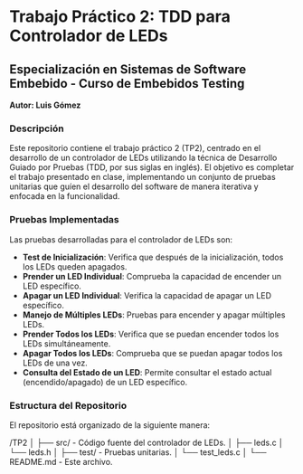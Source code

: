 # Trabajo Práctico 2: TDD para Controlador de LEDs

## Especialización en Sistemas de Software Embebido - Curso de Embebidos Testing

**Autor: Luis Gómez**

### Descripción

Este repositorio contiene el trabajo práctico 2 (TP2), centrado en el desarrollo de un controlador de LEDs utilizando la técnica de Desarrollo Guiado por Pruebas (TDD, por sus siglas en inglés). El objetivo es completar el trabajo presentado en clase, implementando un conjunto de pruebas unitarias que guíen el desarrollo del software de manera iterativa y enfocada en la funcionalidad.

### Pruebas Implementadas

Las pruebas desarrolladas para el controlador de LEDs son:

- **Test de Inicialización**: Verifica que después de la inicialización, todos los LEDs queden apagados.
- **Prender un LED Individual**: Comprueba la capacidad de encender un LED específico.
- **Apagar un LED Individual**: Verifica la capacidad de apagar un LED específico.
- **Manejo de Múltiples LEDs**: Pruebas para encender y apagar múltiples LEDs.
- **Prender Todos los LEDs**: Verifica que se puedan encender todos los LEDs simultáneamente.
- **Apagar Todos los LEDs**: Comprueba que se puedan apagar todos los LEDs de una vez.
- **Consulta del Estado de un LED**: Permite consultar el estado actual (encendido/apagado) de un LED específico.

### Estructura del Repositorio

El repositorio está organizado de la siguiente manera:

/TP2
│
├── src/ - Código fuente del controlador de LEDs.
│ ├── leds.c
│ └── leds.h
│
├── test/ - Pruebas unitarias.
│ └── test_leds.c
│
└── README.md - Este archivo.
